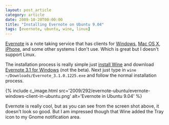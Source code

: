```yaml
---
layout: post_article
category: article
date: 2009-10-20T00:00:00
title: "Installing Evernote on Ubuntu 9.04"
tags: [evernote, ubuntu, wine, linux]
---
```


[Evernote](http://www.evernote.com/) is a note taking service that has clients for [Windows](http://www.evernote.com/about/download/windows.php), [Mac OS X](http://www.evernote.com/about/download/mac.php), [iPhone](http://www.evernote.com/about/download/iphone/), and some other systems I don't use. Which is great but I doesn't support Linux.

The installation process is really simple just [install Wine](https://help.ubuntu.com/community/Wine "Ubuntu Community Documentation for Wine") and download [Evernote 3.1 for Windows](http://www.evernote.com/about/download/windows.php) (not the beta). Next just type in `wine ~/Downloads/Evernote_3.1.0.1225.exe` and follow the normal installation process.

{% include c_image.html src='2009/292/evernote-ubuntu/evernote-windows-client-in-ubuntu.png' alt='Evernote in Ubuntu 9.04' %}

Evernote is really cool, but as you can see from the screen shot above, it doesn't look so good. But I am impressed though that Wine added the Tray icon to my Gnome notification area.
